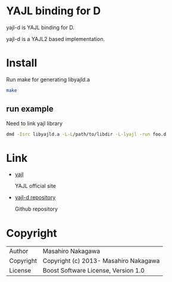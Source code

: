 # YAJL binding for D

yajl-d is YAJL binding for D.

yajl-d is a YAJL2 based implementation.

# Install

Run make for generating libyajld.a

```sh
make
```

## run example

Need to link yajl library

```sh
dmd -Isrc libyajld.a -L-L/path/to/libdir -L-lyajl -run foo.d
```

# Link

* [yajl](http://lloyd.github.com/yajl/)

  YAJL official site

* [yajl-d repository](https://github.com/repeatedly/yajl-d)

  Github repository

# Copyright

<table>
  <tr>
    <td>Author</td><td>Masahiro Nakagawa <repeatedly@gmail.com></td>
  </tr>
  <tr>
    <td>Copyright</td><td>Copyright (c) 2013- Masahiro Nakagawa</td>
  </tr>
  <tr>
    <td>License</td><td>Boost Software License, Version 1.0</td>
  </tr>
</table>
